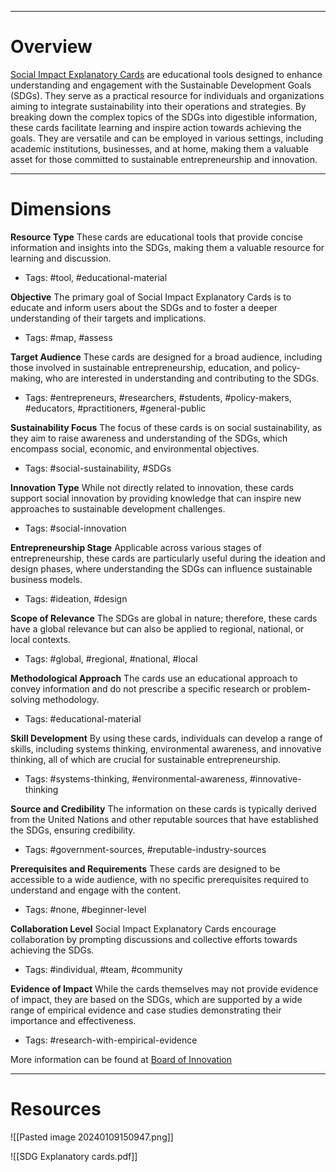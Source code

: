 ____
# Overview
[Social Impact Explanatory Cards](https://miro.com/app/board/uXjVOxE7F2g=/) are educational tools designed to enhance understanding and engagement with the Sustainable Development Goals (SDGs). They serve as a practical resource for individuals and organizations aiming to integrate sustainability into their operations and strategies. By breaking down the complex topics of the SDGs into digestible information, these cards facilitate learning and inspire action towards achieving the goals. They are versatile and can be employed in various settings, including academic institutions, businesses, and at home, making them a valuable asset for those committed to sustainable entrepreneurship and innovation.

_______
# Dimensions

**Resource Type**
These cards are educational tools that provide concise information and insights into the SDGs, making them a valuable resource for learning and discussion.
- Tags: #tool, #educational-material

**Objective**
The primary goal of Social Impact Explanatory Cards is to educate and inform users about the SDGs and to foster a deeper understanding of their targets and implications.
- Tags: #map, #assess

**Target Audience**
These cards are designed for a broad audience, including those involved in sustainable entrepreneurship, education, and policy-making, who are interested in understanding and contributing to the SDGs.
- Tags: #entrepreneurs, #researchers, #students, #policy-makers, #educators, #practitioners, #general-public

**Sustainability Focus**
The focus of these cards is on social sustainability, as they aim to raise awareness and understanding of the SDGs, which encompass social, economic, and environmental objectives.
- Tags: #social-sustainability, #SDGs

**Innovation Type**
While not directly related to innovation, these cards support social innovation by providing knowledge that can inspire new approaches to sustainable development challenges.
- Tags: #social-innovation

**Entrepreneurship Stage**
Applicable across various stages of entrepreneurship, these cards are particularly useful during the ideation and design phases, where understanding the SDGs can influence sustainable business models.
- Tags: #ideation, #design

**Scope of Relevance**
The SDGs are global in nature; therefore, these cards have a global relevance but can also be applied to regional, national, or local contexts.
- Tags: #global, #regional, #national, #local

**Methodological Approach**
The cards use an educational approach to convey information and do not prescribe a specific research or problem-solving methodology.
- Tags: #educational-material

**Skill Development**
By using these cards, individuals can develop a range of skills, including systems thinking, environmental awareness, and innovative thinking, all of which are crucial for sustainable entrepreneurship.
- Tags: #systems-thinking, #environmental-awareness, #innovative-thinking

**Source and Credibility**
The information on these cards is typically derived from the United Nations and other reputable sources that have established the SDGs, ensuring credibility.
- Tags: #government-sources, #reputable-industry-sources

**Prerequisites and Requirements**
These cards are designed to be accessible to a wide audience, with no specific prerequisites required to understand and engage with the content.
- Tags: #none, #beginner-level

**Collaboration Level**
Social Impact Explanatory Cards encourage collaboration by prompting discussions and collective efforts towards achieving the SDGs.
- Tags: #individual, #team, #community

**Evidence of Impact**
While the cards themselves may not provide evidence of impact, they are based on the SDGs, which are supported by a wide range of empirical evidence and case studies demonstrating their importance and effectiveness.
- Tags: #research-with-empirical-evidence

More information can be found at [Board of Innovation](https://www.boardofinnovation.com/tools/social-impact-explanatory-cards/)

___
# Resources

![[Pasted image 20240109150947.png]]

![[SDG Explanatory cards.pdf]]